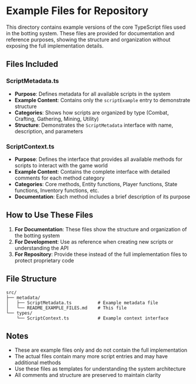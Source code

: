 # Example Files for Repository

This directory contains example versions of the core TypeScript files used in the botting system. These files are provided for documentation and reference purposes, showing the structure and organization without exposing the full implementation details.

## Files Included

### ScriptMetadata.ts
- **Purpose**: Defines metadata for all available scripts in the system
- **Example Content**: Contains only the `scriptExample` entry to demonstrate structure
- **Categories**: Shows how scripts are organized by type (Combat, Crafting, Gathering, Mining, Utility)
- **Structure**: Demonstrates the `ScriptMetadata` interface with name, description, and parameters

### ScriptContext.ts  
- **Purpose**: Defines the interface that provides all available methods for scripts to interact with the game world
- **Example Content**: Contains the complete interface with detailed comments for each method category
- **Categories**: Core methods, Entity functions, Player functions, State functions, Inventory functions, etc.
- **Documentation**: Each method includes a brief description of its purpose

## How to Use These Files

1. **For Documentation**: These files show the structure and organization of the botting system
2. **For Development**: Use as reference when creating new scripts or understanding the API
3. **For Repository**: Provide these instead of the full implementation files to protect proprietary code

## File Structure

```
src/
├── metadata/
│   ├── ScriptMetadata.ts          # Example metadata file
│   └── README_EXAMPLE_FILES.md    # This file
└── types/
    └── ScriptContext.ts           # Example context interface
```

## Notes

- These are example files only and do not contain the full implementation
- The actual files contain many more script entries and may have additional methods
- Use these files as templates for understanding the system architecture
- All comments and structure are preserved to maintain clarity 